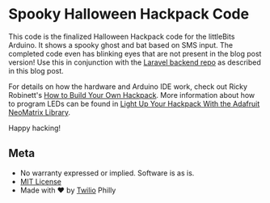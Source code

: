 # Spooky Halloween Hackpack Code

This code is the finalized Halloween Hackpack code for the littleBits Arduino. It shows a spooky ghost and bat based on SMS input. The completed code even has blinking eyes that are not present in the blog post version! Use this in conjunction with the [Laravel backend repo](https://github.com/brentschooley/halloweenpack-laravel) as described in this blog post.

For details on how the hardware and Arduino IDE work, check out Ricky Robinett's [How to Build Your Own Hackpack](https://www.twilio.com/blog/2015/05/how-to-build-your-own-hackpack.html). More information about how to program LEDs can be found in [Light Up Your Hackpack With the Adafruit NeoMatrix Library](https://www.twilio.com/blog/2015/05/light-up-your-hackpack-with-the-adafruit-neomatrix-library.html). 

Happy hacking!

## Meta

* No warranty expressed or implied. Software is as is.
* [MIT License](http://www.opensource.org/licenses/mit-license.html)
* Made with ♥ by [Twilio](http://twilio.com) Philly

